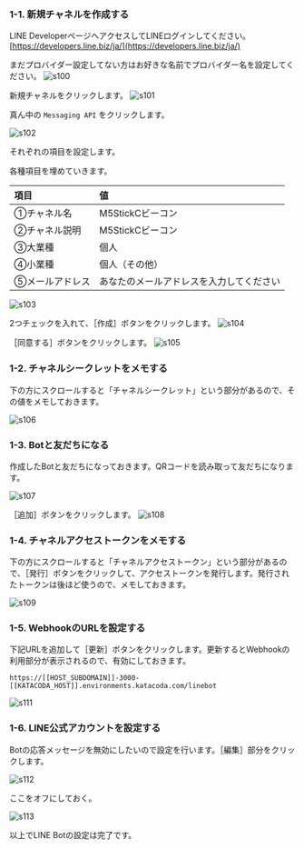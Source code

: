 ### 1-1. 新規チャネルを作成する
LINE DeveloperページへアクセスしてLINEログインしてください。
[https://developers.line.biz/ja/](https://developers.line.biz/ja/)

まだプロバイダー設定してない方はお好きな名前でプロバイダー名を設定してください。
![s100](images/s100.png)

新規チャネルをクリックします。
![s101](images/s101.png)

真ん中の `Messaging API` をクリックします。

![s102](images/s102.png)

それぞれの項目を設定します。

各種項目を埋めていきます。

|項目|値|
|:--|:--|
|①チャネル名|M5StickCビーコン|
|②チャネル説明|M5StickCビーコン|
|③大業種|個人|
|④小業種|個人（その他）|
|⑤メールアドレス|あなたのメールアドレスを入力してください|

![s103](images/s103.png)

2つチェックを入れて、［作成］ボタンをクリックします。
![s104](images/s104.png)

［同意する］ボタンをクリックします。
![s105](images/s105.png)

### 1-2. チャネルシークレットをメモする
下の方にスクロールすると「チャネルシークレット」という部分があるので、その値をメモしておきます。

![s106](images/s106.png)

### 1-3. Botと友だちになる
作成したBotと友だちになっておきます。QRコードを読み取って友だちになります。

![s107](images/s107.png)

［追加］ボタンをクリックします。
![s108](images/s108.png)

### 1-4. チャネルアクセストークンをメモする
下の方にスクロールすると「チャネルアクセストークン」という部分があるので、［発行］ボタンをクリックして、アクセストークンを発行します。発行されたトークンは後ほど使うので、メモしておきます。

![s109](images/s109.png)

### 1-5. WebhookのURLを設定する
下記URLを追加して［更新］ボタンをクリックします。更新するとWebhookの利用部分が表示されるので、有効にしておきます。

```
https://[[HOST_SUBDOMAIN]]-3000-[[KATACODA_HOST]].environments.katacoda.com/linebot
```


![s111](images/s111.png)

### 1-6. LINE公式アカウントを設定する
Botの応答メッセージを無効にしたいので設定を行います。［編集］部分をクリックします。

![s112](images/s112.png)

ここをオフにしておく。

![s113](images/s113.png)

以上でLINE Botの設定は完了です。